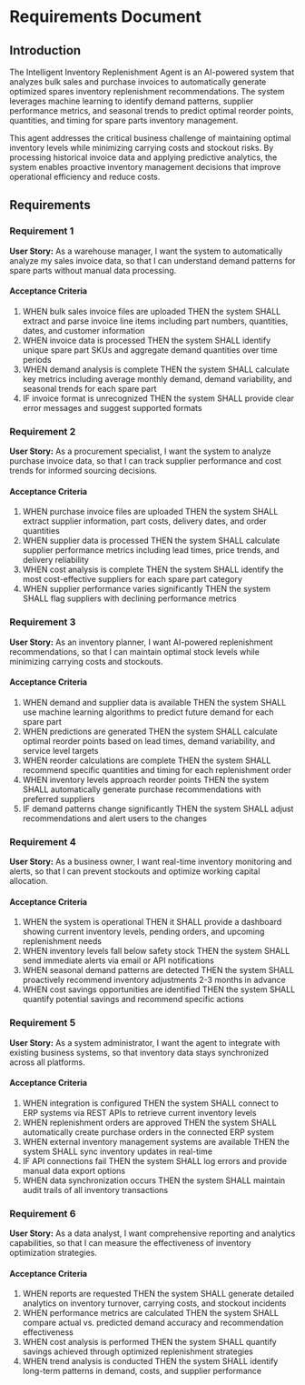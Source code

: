 # Requirements Document

## Introduction

The Intelligent Inventory Replenishment Agent is an AI-powered system that analyzes bulk sales and purchase invoices to automatically generate optimized spares inventory replenishment recommendations. The system leverages machine learning to identify demand patterns, supplier performance metrics, and seasonal trends to predict optimal reorder points, quantities, and timing for spare parts inventory management.

This agent addresses the critical business challenge of maintaining optimal inventory levels while minimizing carrying costs and stockout risks. By processing historical invoice data and applying predictive analytics, the system enables proactive inventory management decisions that improve operational efficiency and reduce costs.

## Requirements

### Requirement 1

**User Story:** As a warehouse manager, I want the system to automatically analyze my sales invoice data, so that I can understand demand patterns for spare parts without manual data processing.

#### Acceptance Criteria

1. WHEN bulk sales invoice files are uploaded THEN the system SHALL extract and parse invoice line items including part numbers, quantities, dates, and customer information
2. WHEN invoice data is processed THEN the system SHALL identify unique spare part SKUs and aggregate demand quantities over time periods
3. WHEN demand analysis is complete THEN the system SHALL calculate key metrics including average monthly demand, demand variability, and seasonal trends for each spare part
4. IF invoice format is unrecognized THEN the system SHALL provide clear error messages and suggest supported formats

### Requirement 2

**User Story:** As a procurement specialist, I want the system to analyze purchase invoice data, so that I can track supplier performance and cost trends for informed sourcing decisions.

#### Acceptance Criteria

1. WHEN purchase invoice files are uploaded THEN the system SHALL extract supplier information, part costs, delivery dates, and order quantities
2. WHEN supplier data is processed THEN the system SHALL calculate supplier performance metrics including lead times, price trends, and delivery reliability
3. WHEN cost analysis is complete THEN the system SHALL identify the most cost-effective suppliers for each spare part category
4. WHEN supplier performance varies significantly THEN the system SHALL flag suppliers with declining performance metrics

### Requirement 3

**User Story:** As an inventory planner, I want AI-powered replenishment recommendations, so that I can maintain optimal stock levels while minimizing carrying costs and stockouts.

#### Acceptance Criteria

1. WHEN demand and supplier data is available THEN the system SHALL use machine learning algorithms to predict future demand for each spare part
2. WHEN predictions are generated THEN the system SHALL calculate optimal reorder points based on lead times, demand variability, and service level targets
3. WHEN reorder calculations are complete THEN the system SHALL recommend specific quantities and timing for each replenishment order
4. WHEN inventory levels approach reorder points THEN the system SHALL automatically generate purchase recommendations with preferred suppliers
5. IF demand patterns change significantly THEN the system SHALL adjust recommendations and alert users to the changes

### Requirement 4

**User Story:** As a business owner, I want real-time inventory monitoring and alerts, so that I can prevent stockouts and optimize working capital allocation.

#### Acceptance Criteria

1. WHEN the system is operational THEN it SHALL provide a dashboard showing current inventory levels, pending orders, and upcoming replenishment needs
2. WHEN inventory levels fall below safety stock THEN the system SHALL send immediate alerts via email or API notifications
3. WHEN seasonal demand patterns are detected THEN the system SHALL proactively recommend inventory adjustments 2-3 months in advance
4. WHEN cost savings opportunities are identified THEN the system SHALL quantify potential savings and recommend specific actions

### Requirement 5

**User Story:** As a system administrator, I want the agent to integrate with existing business systems, so that inventory data stays synchronized across all platforms.

#### Acceptance Criteria

1. WHEN integration is configured THEN the system SHALL connect to ERP systems via REST APIs to retrieve current inventory levels
2. WHEN replenishment orders are approved THEN the system SHALL automatically create purchase orders in the connected ERP system
3. WHEN external inventory management systems are available THEN the system SHALL sync inventory updates in real-time
4. IF API connections fail THEN the system SHALL log errors and provide manual data export options
5. WHEN data synchronization occurs THEN the system SHALL maintain audit trails of all inventory transactions

### Requirement 6

**User Story:** As a data analyst, I want comprehensive reporting and analytics capabilities, so that I can measure the effectiveness of inventory optimization strategies.

#### Acceptance Criteria

1. WHEN reports are requested THEN the system SHALL generate detailed analytics on inventory turnover, carrying costs, and stockout incidents
2. WHEN performance metrics are calculated THEN the system SHALL compare actual vs. predicted demand accuracy and recommendation effectiveness
3. WHEN cost analysis is performed THEN the system SHALL quantify savings achieved through optimized replenishment strategies
4. WHEN trend analysis is conducted THEN the system SHALL identify long-term patterns in demand, costs, and supplier performance
